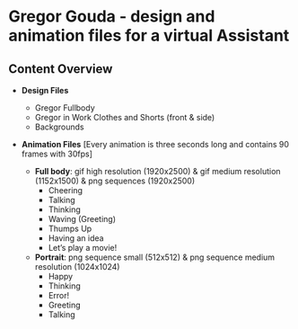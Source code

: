 # Gregor Gouda - design and animation files for a virtual Assistant 

## Content Overview

  * **Design Files**
	  * Gregor Fullbody
	  * Gregor in Work Clothes and Shorts (front & side)
	  * Backgrounds


  * **Animation Files** 
[Every animation is three seconds long and contains 90 frames with 30fps]
	  * **Full body**: gif high resolution (1920x2500) & gif medium resolution (1152x1500) & png sequences (1920x2500)
		   * Cheering 
        * Talking
        * Thinking
        * Waving (Greeting)
        * Thumps Up
        * Having an idea
        * Let’s play a movie!
    * **Portrait**: png sequence small (512x512) & png sequence medium resolution (1024x1024)
        * Happy
        * Thinking
        * Error!
        * Greeting
        * Talking
